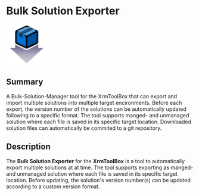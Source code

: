 # Bulk Solution Exporter

<img src="https://raw.githubusercontent.com/airiclenz/XTB-Bulk-Solution-Exporter/refs/heads/master/Images/bulk%20solution%20exporter.svg" alt="Logo" width="110"/>

## Summary

A Bulk-Solution-Manager tool for the XrmToolBox that can export and import multiple solutions into multiple target encironments. 
Before each export, the version number of the solutions can be automatically updated following to a specific format.
The tool supports manged- and unmanaged solution where each file is saved in its specific target location. 
Downloaded solution files can automatically be commited to a git repository.

## Description

The **Bulk Solution Exporter** for the **XrmToolBox** is a tool to automatically export multiple solutions at at time.
The tool supports exporting as manged- and unmanaged solution where each file is saved in its specific target location.
Before updating, the solution's version number(s) can be updated according to a custom version format.
